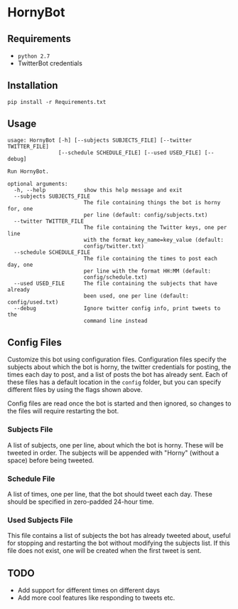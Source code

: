 # HornyBot

## Requirements

- `python 2.7`
- TwitterBot credentials

## Installation

`pip install -r Requirements.txt`

## Usage
```
usage: HornyBot [-h] [--subjects SUBJECTS_FILE] [--twitter TWITTER_FILE]
                [--schedule SCHEDULE_FILE] [--used USED_FILE] [--debug]

Run HornyBot.

optional arguments:
  -h, --help            show this help message and exit
  --subjects SUBJECTS_FILE
                        The file containing things the bot is horny for, one
                        per line (default: config/subjects.txt)
  --twitter TWITTER_FILE
                        The file containing the Twitter keys, one per line
                        with the format key_name=key_value (default:
                        config/twitter.txt)
  --schedule SCHEDULE_FILE
                        The file containing the times to post each day, one
                        per line with the format HH:MM (default:
                        config/schedule.txt)
  --used USED_FILE      The file containing the subjects that have already
                        been used, one per line (default: config/used.txt)
  --debug               Ignore twitter config info, print tweets to the
                        command line instead
```

## Config Files

Customize this bot using configuration files. Configuration files specify the subjects about which the bot is horny, the twitter credentials for posting, the times each day to post, and a list of posts the bot has already sent. Each of these files has a default location in the `config` folder, but you can specify different files by using the flags shown above.

Config files are read once the bot is started and then ignored, so changes to the files will require restarting the bot.

### Subjects File

A list of subjects, one per line, about which the bot is horny. These will be tweeted in order. The subjects will be appended with "Horny" (without a space) before being tweeted.

### Schedule File

A list of times, one per line, that the bot should tweet each day. These should be specified in zero-padded 24-hour time.

### Used Subjects File

This file contains a list of subjects the bot has already tweeted about, useful for stopping and restarting the bot without modifying the subjects list. If this file does not exist, one will be created when the first tweet is sent.

## TODO

- Add support for different times on different days
- Add more cool features like responding to tweets etc.